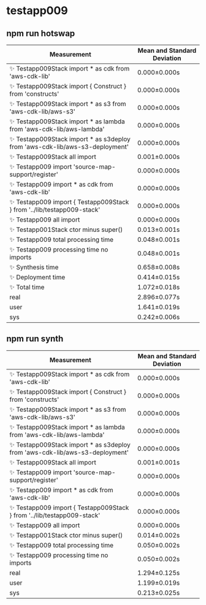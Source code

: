 # testapp009


## npm run hotswap


| Measurement | Mean and Standard Deviation |
| ----------- | --------------------------- |
| ✨  Testapp009Stack import * as cdk from 'aws-cdk-lib' | 0.000&pm;0.000s |
| ✨  Testapp009Stack import { Construct } from 'constructs' | 0.000&pm;0.000s |
| ✨  Testapp009Stack import * as s3 from 'aws-cdk-lib/aws-s3' | 0.000&pm;0.000s |
| ✨  Testapp009Stack import * as lambda from 'aws-cdk-lib/aws-lambda' | 0.000&pm;0.000s |
| ✨  Testapp009Stack import * as s3deploy from 'aws-cdk-lib/aws-s3-deployment' | 0.000&pm;0.000s |
| ✨  Testapp009Stack all import | 0.001&pm;0.000s |
| ✨  Testapp009 import 'source-map-support/register' | 0.000&pm;0.000s |
| ✨  Testapp009 import * as cdk from 'aws-cdk-lib' | 0.000&pm;0.000s |
| ✨  Testapp009 import { Testapp009Stack } from '../lib/testapp009-stack' | 0.000&pm;0.000s |
| ✨  Testapp009 all import | 0.000&pm;0.000s |
| ✨  Testapp001Stack ctor minus super() | 0.013&pm;0.001s |
| ✨  Testapp009 total processing time | 0.048&pm;0.001s |
| ✨  Testapp009 processing time no imports | 0.048&pm;0.001s |
| ✨  Synthesis time | 0.658&pm;0.008s |
| ✨  Deployment time | 0.414&pm;0.015s |
| ✨  Total time | 1.072&pm;0.018s |
| real | 2.896&pm;0.077s |
| user | 1.641&pm;0.019s |
| sys | 0.242&pm;0.006s |


## npm run synth


| Measurement | Mean and Standard Deviation |
| ----------- | --------------------------- |
| ✨  Testapp009Stack import * as cdk from 'aws-cdk-lib' | 0.000&pm;0.000s |
| ✨  Testapp009Stack import { Construct } from 'constructs' | 0.000&pm;0.000s |
| ✨  Testapp009Stack import * as s3 from 'aws-cdk-lib/aws-s3' | 0.000&pm;0.000s |
| ✨  Testapp009Stack import * as lambda from 'aws-cdk-lib/aws-lambda' | 0.000&pm;0.000s |
| ✨  Testapp009Stack import * as s3deploy from 'aws-cdk-lib/aws-s3-deployment' | 0.000&pm;0.000s |
| ✨  Testapp009Stack all import | 0.001&pm;0.001s |
| ✨  Testapp009 import 'source-map-support/register' | 0.000&pm;0.000s |
| ✨  Testapp009 import * as cdk from 'aws-cdk-lib' | 0.000&pm;0.000s |
| ✨  Testapp009 import { Testapp009Stack } from '../lib/testapp009-stack' | 0.000&pm;0.000s |
| ✨  Testapp009 all import | 0.000&pm;0.000s |
| ✨  Testapp001Stack ctor minus super() | 0.014&pm;0.002s |
| ✨  Testapp009 total processing time | 0.050&pm;0.002s |
| ✨  Testapp009 processing time no imports | 0.050&pm;0.002s |
| real | 1.294&pm;0.125s |
| user | 1.199&pm;0.019s |
| sys | 0.213&pm;0.025s |

